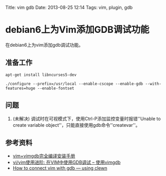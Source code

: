 Title: vim gdb
Date: 2013-08-25 12:14
Tags: vim, plugin, gdb

# debian6上为Vim添加GDB调试功能

在debian6上为vim添加gdb调试功能。

## 准备工作

	
	apt-get install libncurses5-dev
	
	./configure --prefix=/usr/local --enable-cscope --enable-gdb --with-features=huge --enable-fontset 

## 问题

1. (未解决) 调试时在可视模式下，使用Ctrl-P添加监控变量时报错''Unable to create variable object''，只能直接使用gdb命令''createvar''。

## 参考资料

*  [vim+vimgdb完全编译安装手册](http://blog.sina.com.cn/s/blog_4c451e0e0100eofw.html)
*  [vi/vim使用进阶: 在VIM中使用GDB调试 – 使用vimgdb](http://easwy.com/blog/archives/advanced-vim-skills-vim-gdb-vimgdb/)
*  [How to connect vim with gdb — using clewn](http://chunhao.net/blog/how-to-connect-vim-with-gdb-using-clewn)

